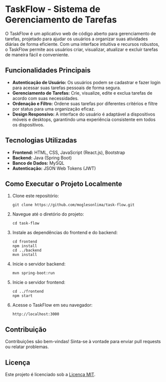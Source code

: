 # TaskFlow - Sistema de Gerenciamento de Tarefas

O TaskFlow é um aplicativo web de código aberto para gerenciamento de tarefas, projetado para ajudar os usuários a organizar suas atividades diárias de forma eficiente. Com uma interface intuitiva e recursos robustos, o TaskFlow permite aos usuários criar, visualizar, atualizar e excluir tarefas de maneira fácil e conveniente.

## Funcionalidades Principais

- **Autenticação de Usuário:** Os usuários podem se cadastrar e fazer login para acessar suas tarefas pessoais de forma segura.
- **Gerenciamento de Tarefas:** Crie, visualize, edite e exclua tarefas de acordo com suas necessidades.
- **Ordenação e Filtro:** Ordene suas tarefas por diferentes critérios e filtre por status para uma organização eficaz.
- **Design Responsivo:** A interface do usuário é adaptável a dispositivos móveis e desktops, garantindo uma experiência consistente em todos os dispositivos.

## Tecnologias Utilizadas

- **Frontend:** HTML, CSS, JavaScript (React.js), Bootstrap
- **Backend:** Java (Spring Boot)
- **Banco de Dados:** MySQL
- **Autenticação:** JSON Web Tokens (JWT)

## Como Executar o Projeto Localmente

1. Clone este repositório:

    ```
    git clone https://github.com/moglesonlima/task-flow.git
    ```

2. Navegue até o diretório do projeto:

    ```
    cd task-flow
    ```

3. Instale as dependências do frontend e do backend:

    ```
    cd frontend
    npm install
    cd ../backend
    mvn install
    ```

4. Inicie o servidor backend:

    ```
    mvn spring-boot:run
    ```

5. Inicie o servidor frontend:

    ```
    cd ../frontend
    npm start
    ```

6. Acesse o TaskFlow em seu navegador:

    ```
    http://localhost:3000
    ```

## Contribuição

Contribuições são bem-vindas! Sinta-se à vontade para enviar pull requests ou relatar problemas.

## Licença

Este projeto é licenciado sob a [Licença MIT](LICENSE).

